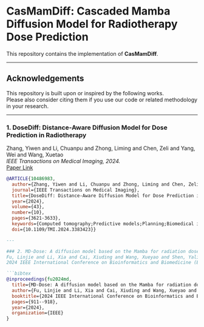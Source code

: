# CasMamDiff: Cascaded Mamba Diffusion Model for Radiotherapy Dose Prediction

This repository contains the implementation of **CasMamDiff**.

---

## Acknowledgements

This repository is built upon or inspired by the following works.  
Please also consider citing them if you use our code or related methodology in your research.

---

### 1. DoseDiff: Distance-Aware Diffusion Model for Dose Prediction in Radiotherapy
Zhang, Yiwen and Li, Chuanpu and Zhong, Liming and Chen, Zeli and Yang, Wei and Wang, Xuetao  
*IEEE Transactions on Medical Imaging, 2024.*  
[Paper Link](https://doi.org/10.1109/TMI.2024.3383423)

```bibtex
@ARTICLE{10486983,
  author={Zhang, Yiwen and Li, Chuanpu and Zhong, Liming and Chen, Zeli and Yang, Wei and Wang, Xuetao},
  journal={IEEE Transactions on Medical Imaging}, 
  title={DoseDiff: Distance-Aware Diffusion Model for Dose Prediction in Radiotherapy}, 
  year={2024},
  volume={43},
  number={10},
  pages={3621-3633},
  keywords={Computed tomography;Predictive models;Planning;Biomedical imaging;Training;Radiation therapy;Noise reduction;Deep learning;diffusion model;dose prediction;radiotherapy;signed distance map},
  doi={10.1109/TMI.2024.3383423}}

---

### 2. MD-Dose: A diffusion model based on the Mamba for radiation dose prediction
Fu, Linjie and Li, Xia and Cai, Xiuding and Wang, Xueyao and Shen, Yali and Yao, Yu
2024 IEEE International Conference on Bioinformatics and Biomedicine (BIBM).

```bibtex
@inproceedings{fu2024md,
  title={MD-Dose: A diffusion model based on the Mamba for radiation dose prediction},
  author={Fu, Linjie and Li, Xia and Cai, Xiuding and Wang, Xueyao and Shen, Yali and Yao, Yu},
  booktitle={2024 IEEE International Conference on Bioinformatics and Biomedicine (BIBM)},
  pages={911--918},
  year={2024},
  organization={IEEE}
}
